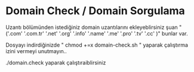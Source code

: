 # Domain Check / Domain Sorgulama
Uzantı bölümünden istediğiniz domain uzantılarını ekleyeblirsiniz şuan "('.com' '.com.tr' '.net' '.org' '.info' '.name' '.me' '.pro' '.tv' '.cc' )"  bunlar var.

Dosyayı indirdiğinizde " chmod +=x domain-check.sh " yaparak çalıştırma izini vermeyi unutmayın..

./domain.check yaparak çalıştıraiblirsiniz 
